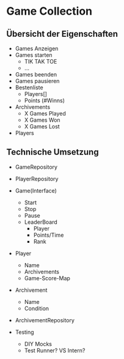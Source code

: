 # Game Collection

## Übersicht der Eigenschaften

- Games Anzeigen
- Games starten
  - TIK TAK TOE
  - ...
- Games beenden
- Games pausieren
- Bestenliste
  - Players[]
  - Points (#Winns)
- Archivements
  - X Games Played
  - X Games Won
  - X Games Lost
- Players

## Technische Umsetzung

- GameRepository
- PlayerRepository
- Game(Interface)
  - Start
  - Stop
  - Pause
  - LeaderBoard
    - Player
    - Points/Time
    - Rank
- Player
  - Name
  - Archivements
  - Game-Score-Map
  
- Archivement
  - Name
  - Condition
- ArchivementRepository

- Testing
  - DIY Mocks
  - Test Runner? VS Intern?

